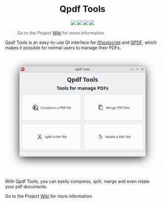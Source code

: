 <h1 align="center">
Qpdf Tools
</h1>

<p align="center">

  <img src="https://img.shields.io/aur/license/qpdftools">
  <img src="https://img.shields.io/aur/version/qpdftools">
  <img src="https://github.com/silash35/qpdftools/workflows/build/badge.svg">
  <img src="https://img.shields.io/github/stars/silash35/qpdftools?style=social">

</p>

> Go to the Project [Wiki](https://github.com/silash35/qpdftools/wiki) for more information

Qpdf Tools is an easy-to-use Qt interface for [Ghostscript](https://www.ghostscript.com/) and [QPDF](https://github.com/qpdf/qpdf), which makes it possible for normal users to manage their PDFs.

<p align="center">
  <img src="https://github.com/silash35/qpdftools/blob/master/resources/screenshots/menu-screen.png?raw=true)">
</p>

With Qpdf Tools, you can easily compress, split, merge and even rotate your pdf documents.

Go to the Project [Wiki](https://github.com/silash35/qpdftools/wiki) for more information
